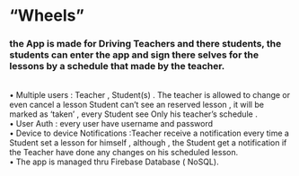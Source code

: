 <h1>“Wheels” </h1>
<h3>
 the App is made for Driving Teachers and there students, the students can enter the app and sign there selves for the lessons by a schedule that made by the teacher.
 </h3>

 <br>
•	 Multiple users : Teacher , Student(s) . The teacher is allowed to change or even cancel a lesson  Student can’t see an reserved lesson , it will be marked as ‘taken’ , every Student see Only his teacher’s schedule .
<br>
•	 User Auth : every user have username and password 
<br>
•	 Device to device Notifications :Teacher receive a notification every time a Student set a lesson for himself , although , the Student get a notification if the Teacher have done any changes on his scheduled lesson.
<br>
•	 The app is managed thru Firebase Database ( NoSQL). 

